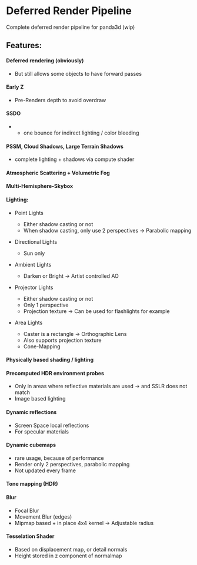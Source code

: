 Deferred Render Pipeline
==============

Complete deferred render pipeline for panda3d (wip)

## Features:

#### Deferred rendering (obviously)
- But still allows some objects to have forward passes

#### Early Z
- Pre-Renders depth to avoid overdraw

#### SSDO
- + one bounce for indirect lighting / color bleeding
    

#### PSSM, Cloud Shadows, Large Terrain Shadows
- complete lighting + shadows via compute shader

#### Atmospheric Scattering + Volumetric Fog

#### Multi-Hemisphere-Skybox

#### Lighting:
- Point Lights
    - Either shadow casting or not
    - When shadow casting, only use 2 perspectives
        -> Parabolic mapping

- Directional Lights
    - Sun only

- Ambient Lights
    - Darken or Bright
        -> Artist controlled AO

- Projector Lights
    - Either shadow casting or not
    - Only 1 perspective
    - Projection texture
        -> Can be used for flashlights for example

- Area Lights
    - Caster is a rectangle
        -> Orthographic Lens
    - Also supports projection texture
    - Cone-Mapping

#### Physically based shading / lighting

#### Precomputed HDR environment probes
- Only in areas where reflective materials are used
    -> and SSLR does not match
- Image based lighting

#### Dynamic reflections
- Screen Space local reflections
- For specular materials

#### Dynamic cubemaps 
- rare usage, because of performance
- Render only 2 perspectives, parabolic mapping
- Not updated every frame

#### Tone mapping (HDR)

#### Blur
- Focal Blur
- Movement Blur (edges)
- Mipmap based + in place 4x4 kernel
    -> Adjustable radius

#### Tesselation Shader
- Based on displacement map, or detail normals
- Height stored in z component of normalmap